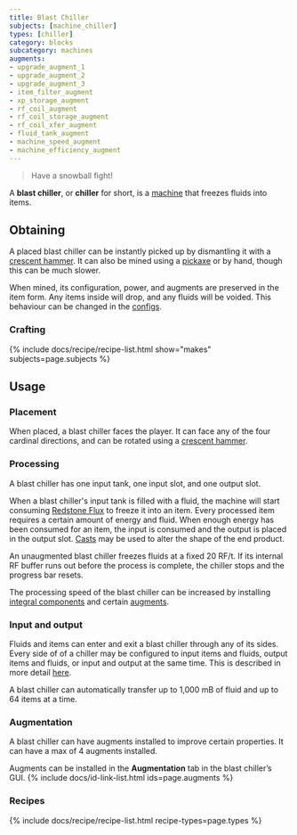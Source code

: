 ```yaml
---
title: Blast Chiller
subjects: [machine_chiller]
types: [chiller]
category: blocks
subcategory: machines
augments:
- upgrade_augment_1
- upgrade_augment_2
- upgrade_augment_3
- item_filter_augment
- xp_storage_augment
- rf_coil_augment
- rf_coil_storage_augment
- rf_coil_xfer_augment
- fluid_tank_augment
- machine_speed_augment
- machine_efficiency_augment
---
```

> Have a snowball fight!

A **blast chiller**, or **chiller** for short, is a
[machine](../machines/) that freezes fluids into items.

Obtaining
---------

A placed blast chiller can be instantly picked up by dismantling it with a
[crescent hammer](../../thermal-foundation/crescent-hammer/). It can also be
mined using a [pickaxe](https://minecraft.fandom.com/wiki/Pickaxe) or by hand,
though this can be much slower.

When mined, its configuration, power, and augments are preserved in the item form.
Any items inside will drop, and any fluids will be voided. This behaviour can
be changed in the [configs](../../faq#configs).

### Crafting
{% include docs/recipe/recipe-list.html show="makes" subjects=page.subjects %}

Usage
-----

### Placement
When placed, a blast chiller faces the player. It can face any of the four
cardinal directions, and can be rotated using a
[crescent hammer](../../thermal-foundation/crescent-hammer/).

### Processing
A blast chiller has one input tank, one input slot, and one output slot.

When a blast chiller's input tank is filled with a fluid, the machine will start
consuming [Redstone Flux](/docs/redstone-flux/) to freeze it into an item.
Every processed item requires a certain amount of energy and fluid. When enough
energy has been consumed for an item, the input is consumed and the output is
placed in the output slot. [Casts](../../thermal-expansion/casts) may be used
to alter the shape of the end product.

An unaugmented blast chiller freezes fluids at a fixed 20 RF/t. If its
internal RF buffer runs out before the process is complete, the chiller stops
and the progress bar resets.

The processing speed of the blast chiller can be increased by installing 
[integral components](#augmentation) and certain [augments](#augmentation).

### Input and output
Fluids and items can enter and exit a blast chiller through any of its sides.
Every side of of a chiller may be configured to input items and fluids, output
items and fluids, or input and output at the same time. This is described in more
detail [here](../../thermal-expansion/machines#configuration).

A blast chiller can automatically transfer up to 1,000 mB of fluid and
up to 64 items at a time.

### Augmentation
A blast chiller can have augments installed to improve certain properties.
It can have a max of 4 augments installed.

Augments can be installed in the **Augmentation** tab in the blast chiller’s GUI.
{% include docs/id-link-list.html ids=page.augments %}

### Recipes
{% include docs/recipe/recipe-list.html recipe-types=page.types %}